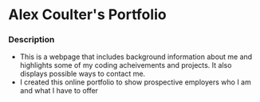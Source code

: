 # Alex Coulter's Portfolio

### Description
* This is a webpage that includes background information about me and highlights some of my coding acheivements and projects.  It also displays 
possible ways to contact me.
* I created this online portfolio to show prospective employers who I am and what I have to offer
